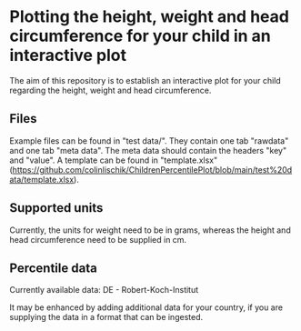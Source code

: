 # Plotting the height, weight and head circumference for your child in an interactive plot
The aim of this repository is to establish an interactive plot for your child regarding the height, weight and head circumference.

## Files
Example files can be found in "test data/". They contain one tab "rawdata" and one tab "meta data". The meta data should contain the headers "key" and "value". A template can be found in "template.xlsx" (https://github.com/colinlischik/ChildrenPercentilePlot/blob/main/test%20data/template.xlsx).

## Supported units
Currently, the units for weight need to be in grams, whereas the height and head circumference need to be supplied in cm.

## Percentile data
Currently available data:
  DE - Robert-Koch-Institut
  
It may be enhanced by adding additional data for your country, if you are supplying the data in a format that can be ingested.

